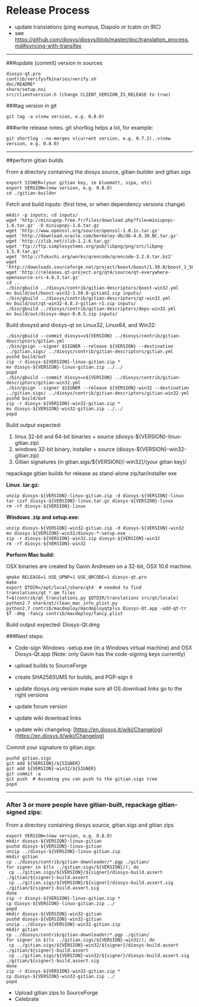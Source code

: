Release Process
====================

* update translations (ping wumpus, Diapolo or tcatm on IRC)
* see https://github.com/diosys/diosys/blob/master/doc/translation_process.md#syncing-with-transifex

* * *

###update (commit) version in sources


	diosys-qt.pro
	contrib/verifysfbinaries/verify.sh
	doc/README*
	share/setup.nsi
	src/clientversion.h (change CLIENT_VERSION_IS_RELEASE to true)

###tag version in git

	git tag -a v(new version, e.g. 0.8.0)

###write release notes. git shortlog helps a lot, for example:

	git shortlog --no-merges v(current version, e.g. 0.7.2)..v(new version, e.g. 0.8.0)

* * *

##perform gitian builds

 From a directory containing the diosys source, gitian-builder and gitian.sigs
  
	export SIGNER=(your gitian key, ie bluematt, sipa, etc)
	export VERSION=(new version, e.g. 0.8.0)
	cd ./gitian-builder

 Fetch and build inputs: (first time, or when dependency versions change)

	mkdir -p inputs; cd inputs/
	wget 'http://miniupnp.free.fr/files/download.php?file=miniupnpc-1.6.tar.gz' -O miniupnpc-1.6.tar.gz
	wget 'http://www.openssl.org/source/openssl-1.0.1c.tar.gz'
	wget 'http://download.oracle.com/berkeley-db/db-4.8.30.NC.tar.gz'
	wget 'http://zlib.net/zlib-1.2.6.tar.gz'
	wget 'ftp://ftp.simplesystems.org/pub/libpng/png/src/libpng-1.5.9.tar.gz'
	wget 'http://fukuchi.org/works/qrencode/qrencode-3.2.0.tar.bz2'
	wget 'http://downloads.sourceforge.net/project/boost/boost/1.50.0/boost_1_50_0.tar.bz2'
	wget 'http://releases.qt-project.org/qt4/source/qt-everywhere-opensource-src-4.8.3.tar.gz'
	cd ..
	./bin/gbuild ../diosys/contrib/gitian-descriptors/boost-win32.yml
	mv build/out/boost-win32-1.50.0-gitian2.zip inputs/
	./bin/gbuild ../diosys/contrib/gitian-descriptors/qt-win32.yml
	mv build/out/qt-win32-4.8.3-gitian-r1.zip inputs/
	./bin/gbuild ../diosys/contrib/gitian-descriptors/deps-win32.yml
	mv build/out/diosys-deps-0.0.5.zip inputs/

 Build diosysd and diosys-qt on Linux32, Linux64, and Win32:
  
	./bin/gbuild --commit diosys=v${VERSION} ../diosys/contrib/gitian-descriptors/gitian.yml
	./bin/gsign --signer $SIGNER --release ${VERSION} --destination ../gitian.sigs/ ../diosys/contrib/gitian-descriptors/gitian.yml
	pushd build/out
	zip -r diosys-${VERSION}-linux-gitian.zip *
	mv diosys-${VERSION}-linux-gitian.zip ../../
	popd
	./bin/gbuild --commit diosys=v${VERSION} ../diosys/contrib/gitian-descriptors/gitian-win32.yml
	./bin/gsign --signer $SIGNER --release ${VERSION}-win32 --destination ../gitian.sigs/ ../diosys/contrib/gitian-descriptors/gitian-win32.yml
	pushd build/out
	zip -r diosys-${VERSION}-win32-gitian.zip *
	mv diosys-${VERSION}-win32-gitian.zip ../../
	popd

  Build output expected:

  1. linux 32-bit and 64-bit binaries + source (diosys-${VERSION}-linux-gitian.zip)
  2. windows 32-bit binary, installer + source (diosys-${VERSION}-win32-gitian.zip)
  3. Gitian signatures (in gitian.sigs/${VERSION}[-win32]/(your gitian key)/

repackage gitian builds for release as stand-alone zip/tar/installer exe

**Linux .tar.gz:**

	unzip diosys-${VERSION}-linux-gitian.zip -d diosys-${VERSION}-linux
	tar czvf diosys-${VERSION}-linux.tar.gz diosys-${VERSION}-linux
	rm -rf diosys-${VERSION}-linux

**Windows .zip and setup.exe:**

	unzip diosys-${VERSION}-win32-gitian.zip -d diosys-${VERSION}-win32
	mv diosys-${VERSION}-win32/diosys-*-setup.exe .
	zip -r diosys-${VERSION}-win32.zip diosys-${VERSION}-win32
	rm -rf diosys-${VERSION}-win32

**Perform Mac build:**

  OSX binaries are created by Gavin Andresen on a 32-bit, OSX 10.6 machine.

	qmake RELEASE=1 USE_UPNP=1 USE_QRCODE=1 diosys-qt.pro
	make
	export QTDIR=/opt/local/share/qt4  # needed to find translations/qt_*.qm files
	T=$(contrib/qt_translations.py $QTDIR/translations src/qt/locale)
	python2.7 share/qt/clean_mac_info_plist.py
	python2.7 contrib/macdeploy/macdeployqtplus Diosys-Qt.app -add-qt-tr $T -dmg -fancy contrib/macdeploy/fancy.plist

 Build output expected: Diosys-Qt.dmg

###Next steps:

* Code-sign Windows -setup.exe (in a Windows virtual machine) and
  OSX Diosys-Qt.app (Note: only Gavin has the code-signing keys currently)

* upload builds to SourceForge

* create SHA256SUMS for builds, and PGP-sign it

* update diosys.org version
  make sure all OS download links go to the right versions

* update forum version

* update wiki download links

* update wiki changelog: [https://en.diosys.it/wiki/Changelog](https://en.diosys.it/wiki/Changelog)

Commit your signature to gitian.sigs:

	pushd gitian.sigs
	git add ${VERSION}/${SIGNER}
	git add ${VERSION}-win32/${SIGNER}
	git commit -a
	git push  # Assuming you can push to the gitian.sigs tree
	popd

-------------------------------------------------------------------------

### After 3 or more people have gitian-built, repackage gitian-signed zips:

From a directory containing diosys source, gitian.sigs and gitian zips

	export VERSION=(new version, e.g. 0.8.0)
	mkdir diosys-${VERSION}-linux-gitian
	pushd diosys-${VERSION}-linux-gitian
	unzip ../diosys-${VERSION}-linux-gitian.zip
	mkdir gitian
	cp ../diosys/contrib/gitian-downloader/*.pgp ./gitian/
	for signer in $(ls ../gitian.sigs/${VERSION}/); do
	 cp ../gitian.sigs/${VERSION}/${signer}/diosys-build.assert ./gitian/${signer}-build.assert
	 cp ../gitian.sigs/${VERSION}/${signer}/diosys-build.assert.sig ./gitian/${signer}-build.assert.sig
	done
	zip -r diosys-${VERSION}-linux-gitian.zip *
	cp diosys-${VERSION}-linux-gitian.zip ../
	popd
	mkdir diosys-${VERSION}-win32-gitian
	pushd diosys-${VERSION}-win32-gitian
	unzip ../diosys-${VERSION}-win32-gitian.zip
	mkdir gitian
	cp ../diosys/contrib/gitian-downloader/*.pgp ./gitian/
	for signer in $(ls ../gitian.sigs/${VERSION}-win32/); do
	 cp ../gitian.sigs/${VERSION}-win32/${signer}/diosys-build.assert ./gitian/${signer}-build.assert
	 cp ../gitian.sigs/${VERSION}-win32/${signer}/diosys-build.assert.sig ./gitian/${signer}-build.assert.sig
	done
	zip -r diosys-${VERSION}-win32-gitian.zip *
	cp diosys-${VERSION}-win32-gitian.zip ../
	popd

- Upload gitian zips to SourceForge
- Celebrate 
